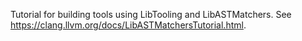 Tutorial for building tools using LibTooling and LibASTMatchers.
See https://clang.llvm.org/docs/LibASTMatchersTutorial.html.
